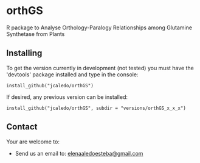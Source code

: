 # orthGS
R package to Analyse Orthology-Paralogy Relationships among Glutamine Synthetase from Plants

## Installing
To get the version currently in development (not tested) you must have the 'devtools' package installed and type in the console:

`install_github("jcaledo/orthGS")`

If desired, any previous version can be installed:

`install_github("jcaledo/orthGS", subdir = "versions/orthGS_x_x_x")`

## Contact

Your are welcome to:

* Send us an email to: elenaaledoesteba@gmail.com
